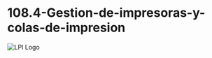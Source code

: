 # 108.4-Gestion-de-impresoras-y-colas-de-impresion
![LPI Logo](../../../wallpaper/diogenes_linux "Buscando al hombre nuevo")
